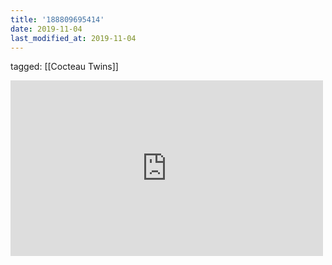```yaml
---
title: '188809695414'
date: 2019-11-04
last_modified_at: 2019-11-04
---
```

tagged: [[Cocteau Twins]]
<iframe allow="accelerometer; autoplay; clipboard-write; encrypted-media; gyroscope; picture-in-picture" allowfullscreen="" frameborder="0" height="281" id="youtube_iframe" src="https://www.youtube.com/embed/OKDwJOdq3zU?feature=oembed&amp;enablejsapi=1&amp;origin=https://safe.txmblr.com&amp;wmode=opaque" width="500"></iframe>